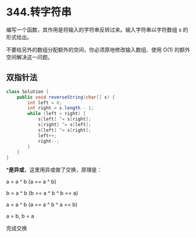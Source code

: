 # 344.转字符串

编写一个函数，其作用是将输入的字符串反转过来。输入字符串以字符数组 s 的形式给出。

不要给另外的数组分配额外的空间，你必须原地修改输入数组、使用 O(1) 的额外空间解决这一问题。



## 双指针法

```java
class Solution {
    public void reverseString(char[] s) {
        int left = 0;
        int right = s.length - 1;
        while (left < right) {
            s[left] ^= s[right];
            s[right] ^= s[left];
            s[left] ^= s[right];
            left++;
            right--;
        }
    }
}
```



**^是异或**，这里用异或做了交换，原理是：

a = a ^ b (a == a ^ b)

b = a ^ b (b == a ^ b ^ b == a)

a = a ^ b (a == a ^ b ^ a == b)

a = b, b = a

完成交换 